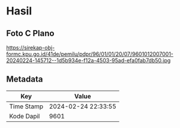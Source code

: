 # Hasil

## Foto C Plano

https://sirekap-obj-formc.kpu.go.id/41de/pemilu/pdpr/96/01/01/20/07/9601012007001-20240224-145712--1d5b934e-f12a-4503-95ad-efa0fab7db50.jpg


## Metadata

| Key        | Value               |
| ---------- | ------------------- |
| Time Stamp | 2024-02-24 22:33:55 |
| Kode Dapil | 9601                |



